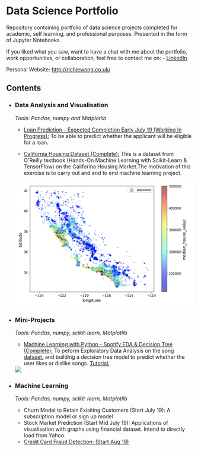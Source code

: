 # Data Science Portfolio
Repository containing portfolio of data science projects completed for academic, self learning, and professional purposes. Presented in the form of Jupyter Notebooks.

If you liked what you saw, want to have a chat with me about the portfolio, work opportunities, or collaboration, feel free to contact me on: - [LinkedIn](https://www.linkedin.com/in/richieone/)

Personal Website: http://richiewong.co.uk/

## Contents

- ### Data Analysis and Visualisation

	_Tools: Pandas, numpy and Matplotlib_

	- [Loan Prediction - Expected Completion Early July 19 (Working In Progress):](https://github.com/Richieone13/data_science_portfolio/blob/master/LoanPrediction/Loan%20Prediction%20for%20Mortgage.ipynb)
	To be able to predict whether the applicant will be eligible for a loan.


	- [California Housing Dataset (Complete):](https://github.com/Richieone13/data_science_portfolio/blob/master/California_Housing_Dataset/California_Housing_Exploration.ipynb) This is a dataset from O'Reilly textbook (Hands-On Machine Learning with Scikit-Learn & TensorFlow) on the Califorina Housing Market.The motivation of this exercise is to carry out and end to end machine learning project.
	
	<img src="California_Housing_Dataset/Household_Income_California_Graph.png" width="500">

- ### Mini-Projects
	
	_Tools: Pandas, numpy, scikit-learn, Matplotlib_
	
	- [Machine Learning with Python - Spotify EDA & Decision Tree (Complete):](https://github.com/Richieone13/data_science_portfolio/blob/master/Spotify_Classifier/Spotify_EDA_DecisionTree.ipynb) To peform Exploratory Data Analysis on the song [dataset.](https://www.kaggle.com/geomack/spotifyclassification) and building a decision tree model to predict whether the user likes or dislike songs. [Tutorial:](https://www.youtube.com/watch?v=v_sPnwoT_iA)

	<img src="Spotify_DecisionTree.png" width="500">

- ### Machine Learning

	_Tools: Pandas, numpy, scikit-learn, Matplotlib_

	- Churn Model to Retain Exisiting Customers (Start July 19):
	A subscription model or sign up model
	- Stock Market Prediction (Start Mid July 19):
	Applications of visualisation with graphs using financial dataset. Intend to directly load from Yahoo.
	- [Credit Card Fraud Detection: (Start Aug 19)](https://www.kaggle.com/mlg-ulb/creditcardfraud)



	
